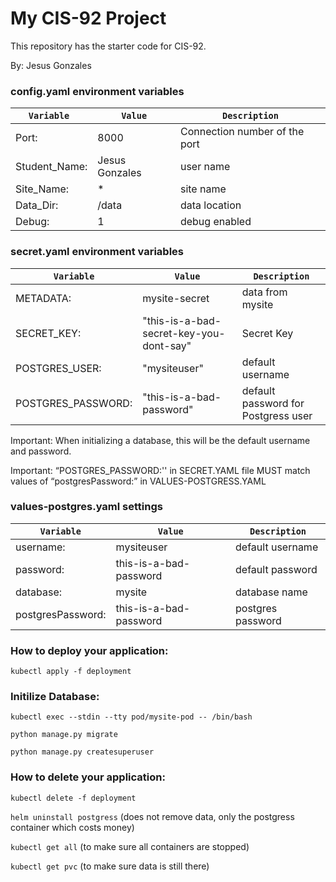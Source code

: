 # My CIS-92 Project 
This repository has the starter code for CIS-92. 

By: Jesus Gonzales
### config.yaml environment variables
| `Variable `| `Value` | `Description` |
| --- | --- | --- | 
| Port: | 8000 | Connection number of the port | 
| Student_Name: | Jesus Gonzales | user name | 
| Site_Name: | * | site name | 
| Data_Dir: | /data | data location | 
| Debug: | 1 | debug enabled | 

### secret.yaml environment variables
| `Variable`| `Value` | `Description` |
| --- | --- | --- | 
| METADATA: | mysite-secret | data from mysite | 
| SECRET_KEY: | "this-is-a-bad-secret-key-you-dont-say" | Secret Key | 
| POSTGRES_USER: | "mysiteuser" | default username |
| POSTGRES_PASSWORD: | "this-is-a-bad-password" | default password for Postgress user |



Important: When initializing a database, this will be the default username and password. 

Important: “POSTGRES_PASSWORD:'' in SECRET.YAML file MUST match values of “postgresPassword:”  in VALUES-POSTGRESS.YAML 

### values-postgres.yaml settings
| `Variable`| `Value` | `Description` |
| --- | --- | --- |
| username: | mysiteuser | default username |
| password: | this-is-a-bad-password | default password|
| database: | mysite| database name |
| postgresPassword: | this-is-a-bad-password | postgres password|


### How to deploy your application:
`kubectl apply -f deployment`

### Initilize Database:
`kubectl exec --stdin --tty pod/mysite-pod -- /bin/bash`

`python manage.py migrate`

`python manage.py createsuperuser`

 ### How to delete your application:
`kubectl delete -f deployment`

`helm uninstall postgress`  (does not remove data, only the postgress container which costs money)

`kubectl get all` (to make sure all containers are stopped)

`kubectl get pvc`  (to make sure data is still there)
 
